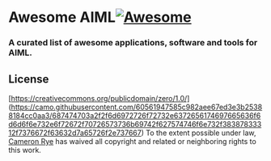 # Awesome AIML[![Awesome](https://cdn.rawgit.com/sindresorhus/awesome/d7305f38d29fed78fa85652e3a63e154dd8e8829/media/badge.svg)](https://github.com/sindresorhus/awesome)

### A curated list of awesome applications, software and tools for AIML.

## License
[https://creativecommons.org/publicdomain/zero/1.0/]
(https://camo.githubusercontent.com/60561947585c982aee67ed3e3b25388184cc0aa3/687474703a2f2f6d6972726f72732e6372656174697665636f6d6d6f6e732e6f72672f70726573736b69742f627574746f6e732f38387833312f7376672f63632d7a65726f2e737667)
To the extent possible under law, [Cameron Rye](https://github.com/cameronrye) has waived all copyright and related or neighboring rights to this work.
